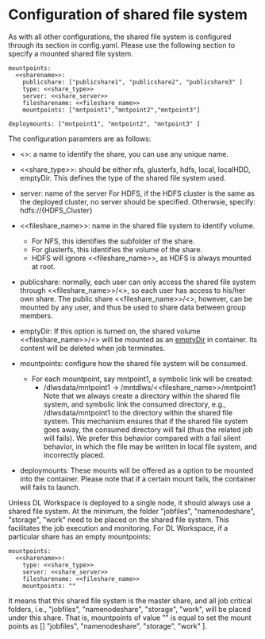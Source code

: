 # Configuration of shared file system 

As with all other configurations, the shared file system is configured through its section in config.yaml. Please use the following section to specify a mounted shared file system. 

```
mountpoints:
  <<sharename>>:
    publicshare: ["publicshare1", "publicshare2", "publicshare3" ]
    type: <<share_type>>
    server: <<share_server>>
    filesharename: <<fileshare_name>>
    mountpoints: ["mntpoint1","mntpoint2","mntpoint3"]
    
deploymounts: ["mntpoint1", "mntpoint2", "mntpoint3" ]
```

The configuration paramters are as follows:

* <<sharename>>: a name to identify the share, you can use any unique name. 
* <<share_type>>: should be either nfs, glusterfs, hdfs, local, localHDD, emptyDir. This defines the type of the shared file system used. 
* server: name of the server 
  For HDFS, if the HDFS cluster is the same as the deployed cluster, no server should be specified. 
  Otherwsie, specify: hdfs://{HDFS_Cluster}
* <<fileshare_name>>: name in the shared file system to identify volume.
    * For NFS, this identifies the subfolder of the share. 
    * For glusterfs, this identifies the volume of the share. 
    * HDFS will ignore <<fileshare_name>>, as HDFS is always mounted at root. 
* publicshare: normally, each user can only access the shared file system through <<fileshare_name>>/<<username>>, so each user has access to his/her own share. The public share <<fileshare_name>>/<<publicshare>>, however, can be mounted by any user, and thus be used to share data between group members. 
* emptyDir: If this option is turned on, the shared volume <<fileshare_name>>/<<username>> will be mounted as an [emptyDir](https://kubernetes.io/docs/concepts/storage/volumes/) in container. Its content will be deleted when job terminates. 

* mountpoints: configure how the shared file system will be consumed. 
    * For each mountpoint, say mntpoint1, a symbolic link will be created:
        * /dlwsdata/mntpoint1 -> /mntdlws/<<fileshare_name>>/mntpoint1
    Note that we always create a directory within the shared file system, and symbolic link the consumed directory, e.g., /dlwsdata/mntpoint1 to the directory within the shared file system. This mechanism ensures that if the shared file system goes away, the consumed directory will fail (thus the related job will fails). We prefer this behavior compared with a fail silent behavior, in which the file may be written in local file system, and incorrectly placed. 

* deploymounts: These mounts will be offered as a option to be mounted into the container. Please note that if a certain mount fails, the container will fails to launch. 

Unless DL Workspace is deployed to a single node, it should always use a shared file system. At the minimum, the folder "jobfiles", "namenodeshare", "storage", "work" need to be placed on the shared file system. This facilitates the job execution and monitoring. For DL Workspace, if a particular share has an empty mountpoints:

```
mountpoints:
  <<sharename>>:
    type: <<share_type>>
    server: <<share_server>>
    filesharename: <<fileshare_name>>
    mountpoints: ""
```

It means that this shared file system is the master share, and all job critical folders, i.e., "jobfiles", "namenodeshare", "storage", "work", will be placed under this share. That is, mountpoints of value "" is equal to set the mount points as [] "jobfiles", "namenodeshare", "storage", "work" ].
